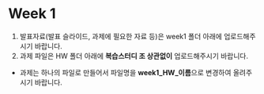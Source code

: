 # Week 1

1. 발표자료(발표 슬라이드, 과제에 필요한 자료 등)은 week1 폴더 아래에 업로드해주시기 바랍니다. 
2. 과제 파일은 HW 폴더 아래에 **복습스터디 조 상관없이** 업로드해주시기 바랍니다. 
  - 과제는 하나의 파일로 만들어서 파일명을 **week1_HW_이름**으로 변경하여 올려주시기 바랍니다. 
